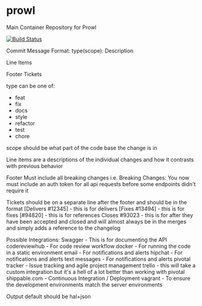 prowl
=====

Main Container Repository for Prowl

[![Build Status](https://api.shippable.com/projects/53f9b27ccaca7d3b06a0f3ae/badge/alpha)](https://www.shippable.com/projects/53f9b27ccaca7d3b06a0f3ae)

Commit Message Format:
type(scope): Description

Line Items

Footer
Tickets

type can be one of:
- feat
- fix
- docs
- style
- refactor
- test
- chore

scope should be what part of the code base the change is in

Line items are a descriptions of the individual changes and how it contrasts with previous behavior

Footer Must include all breaking changes i.e.
Breaking Changes: You now must include an auth token for all api requests before some endpoints didn't require it

Tickets should be on a separate line after the footer and should be in the format
[Delivers #12345] - this is for delivers
[Fixes #13494] - this is for fixes
[#94820] - this is for references
Closes #93023 - this is for after they have been accepted and closed and will almost always be in the merges and simply
adds a reference to the changelog

Possible Integrations:
Swagger - This is for documenting the API
codereviewhub - For code review workflow
docker - For running the code in a static environment
email - For notifications and alerts
hipchat - For notifications and alerts
text messages - For notifications and alerts
pivotal tracker - Issue tracking and agile project management
trello - this will take a custom integration but it's a hell of a lot better than working with pivotal
shippable.com - Continuous Integration / Deployment
vagrant - To ensure the development environments match the server environments

Output default should be hal+json
